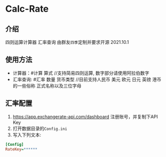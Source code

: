 # Calc-Rate

## 介绍
四则运算计算器 汇率查询
由群友`四季`定制并要求开源 2021.10.1

## 使用方法
- 计算器：#计算 算式 //支持简易四则运算, 数字部分请使用阿拉伯数字
- 汇率查询: #汇率 数量 货币类型 //目前支持人民币 美元 欧元 日元 英镑 港币 的一些俗称 正式名称以及三位字母

## 汇率配置
1. https://app.exchangerate-api.com/dashboard 注册账号，并复制下API Key
2. 打开数据目录的`Config.ini`
3. 写入下列文本:
```ini
[Config]
RateKey=******
```